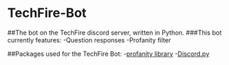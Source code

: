 # TechFire-Bot
##The bot on the TechFire discord server, written in Python.
###This bot currently features: 
-Question responses
-Profanity filter

##Packages used for the TechFire Bot:
-[profanity library](https://github.com/ben174/profanity)
-[Discord.py](https://github.com/Rapptz/discord.py)
